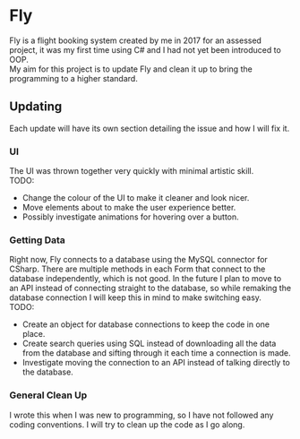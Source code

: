 # Fly
Fly is a flight booking system created by me in 2017 for an assessed project, it was my first time using C# and I had not yet been introduced to OOP.<br>
My aim for this project is to update Fly and clean it up to bring the programming to a higher standard.

## Updating
Each update will have its own section detailing the issue and how I will fix it.

### UI
The UI was thrown together very quickly with minimal artistic skill.
<br>
TODO:
* Change the colour of the UI to make it cleaner and look nicer.
* Move elements about to make the user experience better.
* Possibly investigate animations for hovering over a button.

### Getting Data
Right now, Fly connects to a database using the MySQL connector for CSharp. There are multiple methods in each Form that connect to the database independently, which is not good. In the future I plan to move to an API instead of connecting straight to the database, so while remaking the database connection I will keep this in mind to make switching easy.<br>
TODO:
* Create an object for database connections to keep the code in one place.
* Create search queries using SQL instead of downloading all the data from the database and sifting through it each time a connection is made.
* Investigate moving the connection to an API instead of talking directly to the database.

### General Clean Up
I wrote this when I was new to programming, so I have not followed any coding conventions. I will try to clean up the code as I go along.
